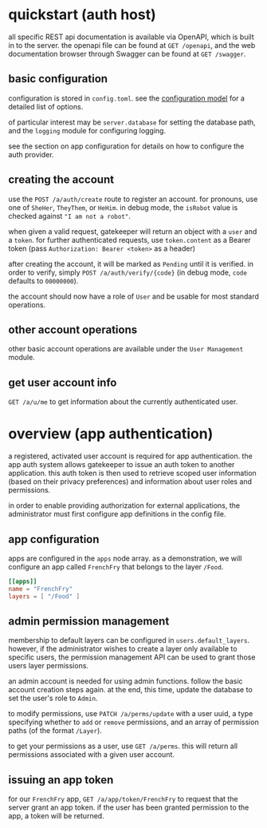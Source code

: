 
# quickstart (auth host)

all specific REST api documentation is available via OpenAPI, which is built in to the server.
the openapi file can be found at `GET /openapi`, and the web documentation browser through Swagger can be found at `GET /swagger`.

## basic configuration

configuration is stored in `config.toml`. see the [configuration model](../src/Gatekeeper/Config/SConfig.cs) for a detailed list of options.

of particular interest may be `server.database` for setting the database path, and the `logging` module for configuring logging.

see the section on app configuration for details on how to configure the auth provider.

## creating the account
use the `POST /a/auth/create` route to register an account. for pronouns, use one of `SheHer`, `TheyThem`, or `HeHim`.
in debug mode, the `isRobot` value is checked against `"I am not a robot"`.

when given a valid request, gatekeeper will return an object with a `user` and a `token`.
for further authenticated requests, use `token.content` as a Bearer token (pass `Authorization: Bearer <token>` as a header)

after creating the account, it will be marked as `Pending` until it is verified. in order to verify, simply `POST /a/auth/verify/{code}` (in debug mode, `code` defaults to `00000000`).

the account should now have a role of `User` and be usable for most standard operations.

## other account operations
other basic account operations are available under the `User Management` module.

## get user account info

`GET /a/u/me` to get information about the currently authenticated user.

# overview (app authentication)

a registered, activated user account is required for app authentication.
the app auth system allows gatekeeper to issue an auth token to another application.
this auth token is then used to retrieve scoped user information (based on their privacy preferences) and information about user roles and permissions.

in order to enable providing authorization for external applications, the administrator must first configure app definitions in the config file.

## app configuration

apps are configured in the `apps` node array.
as a demonstration, we will configure an app called `FrenchFry` that belongs to the layer `/Food`.

```toml
[[apps]]
name = "FrenchFry"
layers = [ "/Food" ]
```

## admin permission management

membership to default layers can be configured in `users.default_layers`.
however, if the administrator wishes to create a layer only available to specific users, the permission management API can be used to grant those users layer permissions.

an admin account is needed for using admin functions. follow the basic account creation steps again. at the end, this time, update the database to set the user's role to `Admin`.

to modify permissions, use `PATCH /a/perms/update` with a user uuid, a type specifying whether to `add` or `remove` permissions, and an array of permission paths (of the format `/Layer`).

to get your permissions as a user, use `GET /a/perms`. this will return all permissions associated with a given user account.

## issuing an app token

for our `FrenchFry` app, `GET /a/app/token/FrenchFry` to request that the server grant an app token. if the user has been granted permission to the app, a token will be returned.
